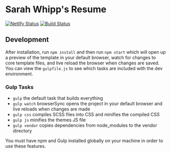 # Sarah Whipp's Resume

[![Netlify Status](https://api.netlify.com/api/v1/badges/499b3cfd-eb91-488d-949c-5ce6274953c8/deploy-status)](https://app.netlify.com/sites/sarah-whipp/deploys)
[![Build Status](https://travis-ci.com/awhipp/sarah-whipp-resume.svg?branch=master)](https://travis-ci.com/awhipp/sarah-whipp-resume)

## Development

After installation, run `npm install` and then run `npm start` which will open up a preview of the template in your default browser, watch for changes to core template files, and live reload the browser when changes are saved. You can view the `gulpfile.js` to see which tasks are included with the dev environment.

### Gulp Tasks

- `gulp` the default task that builds everything
- `gulp watch` browserSync opens the project in your default browser and live reloads when changes are made
- `gulp css` compiles SCSS files into CSS and minifies the compiled CSS
- `gulp js` minifies the themes JS file
- `gulp vendor` copies dependencies from node_modules to the vendor directory

You must have npm and Gulp installed globally on your machine in order to use these features.
